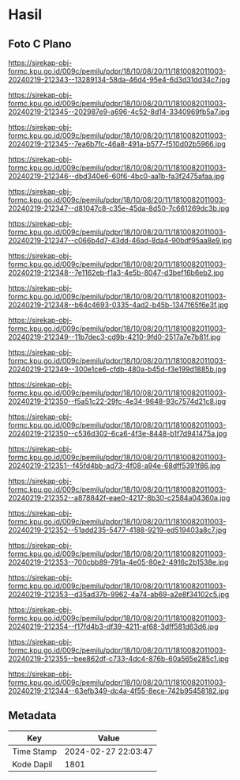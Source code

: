 # Hasil

## Foto C Plano

https://sirekap-obj-formc.kpu.go.id/009c/pemilu/pdpr/18/10/08/20/11/1810082011003-20240219-212343--13289134-58da-46d4-95e4-6d3d31dd34c7.jpg

https://sirekap-obj-formc.kpu.go.id/009c/pemilu/pdpr/18/10/08/20/11/1810082011003-20240219-212345--202987e9-a696-4c52-8d14-3340969fb5a7.jpg

https://sirekap-obj-formc.kpu.go.id/009c/pemilu/pdpr/18/10/08/20/11/1810082011003-20240219-212345--7ea6b7fc-46a8-491a-b577-f510d02b5966.jpg

https://sirekap-obj-formc.kpu.go.id/009c/pemilu/pdpr/18/10/08/20/11/1810082011003-20240219-212346--dbd340e6-60f6-4bc0-aa1b-fa3f2475afaa.jpg

https://sirekap-obj-formc.kpu.go.id/009c/pemilu/pdpr/18/10/08/20/11/1810082011003-20240219-212347--d81047c8-c35e-45da-8d50-7c661269dc3b.jpg

https://sirekap-obj-formc.kpu.go.id/009c/pemilu/pdpr/18/10/08/20/11/1810082011003-20240219-212347--c066b4d7-43dd-46ad-8da4-90bdf95aa8e9.jpg

https://sirekap-obj-formc.kpu.go.id/009c/pemilu/pdpr/18/10/08/20/11/1810082011003-20240219-212348--7e1162eb-f1a3-4e5b-8047-d3bef16b6eb2.jpg

https://sirekap-obj-formc.kpu.go.id/009c/pemilu/pdpr/18/10/08/20/11/1810082011003-20240219-212348--b64c4693-0335-4ad2-b45b-1347f65f6e3f.jpg

https://sirekap-obj-formc.kpu.go.id/009c/pemilu/pdpr/18/10/08/20/11/1810082011003-20240219-212349--11b7dec3-cd9b-4210-9fd0-2517a7e7b81f.jpg

https://sirekap-obj-formc.kpu.go.id/009c/pemilu/pdpr/18/10/08/20/11/1810082011003-20240219-212349--300e1ce6-cfdb-480a-b45d-f3e199d1885b.jpg

https://sirekap-obj-formc.kpu.go.id/009c/pemilu/pdpr/18/10/08/20/11/1810082011003-20240219-212350--f5a51c22-29fc-4e34-9648-93c7574d21c8.jpg

https://sirekap-obj-formc.kpu.go.id/009c/pemilu/pdpr/18/10/08/20/11/1810082011003-20240219-212350--c536d302-6ca6-4f3e-8448-b1f7d941475a.jpg

https://sirekap-obj-formc.kpu.go.id/009c/pemilu/pdpr/18/10/08/20/11/1810082011003-20240219-212351--f45fd4bb-ad73-4f08-a94e-68dff5391f86.jpg

https://sirekap-obj-formc.kpu.go.id/009c/pemilu/pdpr/18/10/08/20/11/1810082011003-20240219-212352--a878842f-eae0-4217-8b30-c2584a04360a.jpg

https://sirekap-obj-formc.kpu.go.id/009c/pemilu/pdpr/18/10/08/20/11/1810082011003-20240219-212352--51add235-5477-4188-9219-ed519403a8c7.jpg

https://sirekap-obj-formc.kpu.go.id/009c/pemilu/pdpr/18/10/08/20/11/1810082011003-20240219-212353--700cbb89-791a-4e05-80e2-4916c2b1538e.jpg

https://sirekap-obj-formc.kpu.go.id/009c/pemilu/pdpr/18/10/08/20/11/1810082011003-20240219-212353--d35ad37b-9962-4a74-ab69-a2e8f34102c5.jpg

https://sirekap-obj-formc.kpu.go.id/009c/pemilu/pdpr/18/10/08/20/11/1810082011003-20240219-212354--f17fd4b3-df39-4211-af68-3dff581d63d6.jpg

https://sirekap-obj-formc.kpu.go.id/009c/pemilu/pdpr/18/10/08/20/11/1810082011003-20240219-212355--bee862df-c733-4dc4-876b-60a565e285c1.jpg

https://sirekap-obj-formc.kpu.go.id/009c/pemilu/pdpr/18/10/08/20/11/1810082011003-20240219-212344--63efb349-dc4a-4f55-8ece-742b95458182.jpg


## Metadata

| Key        | Value               |
| ---------- | ------------------- |
| Time Stamp | 2024-02-27 22:03:47 |
| Kode Dapil | 1801                |




